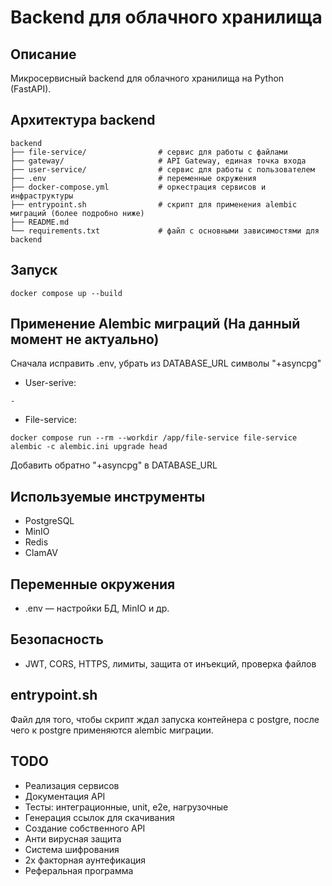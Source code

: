 # Backend для облачного хранилища

## Описание
Микросервисный backend для облачного хранилища на Python (FastAPI).

## Архитектура backend
```
backend
├── file-service/                # сервис для работы с файлами
├── gateway/                     # API Gateway, единая точка входа
├── user-service/                # сервис для работы с пользователем 
├── .env                         # переменные окружения 
├── docker-compose.yml           # оркестрация сервисов и инфраструктуры 
├── entrypoint.sh                # скрипт для применения alembic миграций (более подробно ниже)
├── README.md
└── requirements.txt             # файл с основными зависимостями для backend
```

## Запуск
```
docker compose up --build
```

## Применение Alembic миграций (На данный момент не актуально)
Сначала исправить .env, убрать из DATABASE_URL символы "+asyncpg"
- User-serive:
```
-
```
- File-service:
```
docker compose run --rm --workdir /app/file-service file-service alembic -c alembic.ini upgrade head
```
Добавить обратно "+asyncpg" в DATABASE_URL 

## Используемые инструменты
- PostgreSQL
- MinIO
- Redis
- ClamAV

## Переменные окружения
- .env — настройки БД, MinIO и др.

## Безопасность
- JWT, CORS, HTTPS, лимиты, защита от инъекций, проверка файлов

## entrypoint.sh
Файл для того, чтобы скрипт ждал запуска контейнера с postgre, после чего к postgre применяются alembic миграции.

## TODO
- Реализация сервисов
- Документация API
- Тесты: интеграционные, unit, e2e, нагрузочные
- Генерация ссылок для скачивания 
- Создание собственного API
- Анти вирусная защита
- Система шифрования
- 2х факторная аунтефикация
- Реферальная программа
